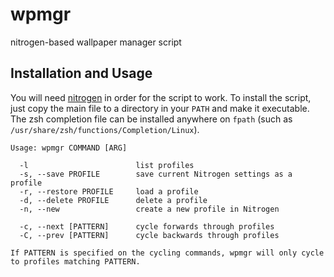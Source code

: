 # wpmgr
nitrogen-based wallpaper manager script

## Installation and Usage
You will need [nitrogen](https://github.com/l3ib/nitrogen) in order for the script to work.
To install the script, just copy the main file to a directory in your `PATH` and make it executable.
The zsh completion file can be installed anywhere on `fpath` (such as `/usr/share/zsh/functions/Completion/Linux`).
```
Usage: wpmgr COMMAND [ARG]

  -l                        list profiles
  -s, --save PROFILE        save current Nitrogen settings as a profile
  -r, --restore PROFILE     load a profile
  -d, --delete PROFILE      delete a profile
  -n, --new                 create a new profile in Nitrogen 

  -c, --next [PATTERN]      cycle forwards through profiles
  -C, --prev [PATTERN]      cycle backwards through profiles

If PATTERN is specified on the cycling commands, wpmgr will only cycle to profiles matching PATTERN.
```
